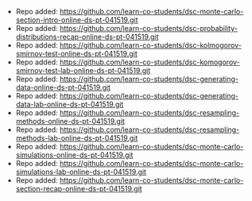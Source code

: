 
- Repo added: https://github.com/learn-co-students/dsc-monte-carlo-section-intro-online-ds-pt-041519.git
- Repo added: https://github.com/learn-co-students/dsc-probability-distributions-recap-online-ds-pt-041519.git
- Repo added: https://github.com/learn-co-students/dsc-kolmogorov-smirnov-test-online-ds-pt-041519.git
- Repo added: https://github.com/learn-co-students/dsc-komogorov-smirnov-test-lab-online-ds-pt-041519.git
- Repo added: https://github.com/learn-co-students/dsc-generating-data-online-ds-pt-041519.git
- Repo added: https://github.com/learn-co-students/dsc-generating-data-lab-online-ds-pt-041519.git
- Repo added: https://github.com/learn-co-students/dsc-resampling-methods-online-ds-pt-041519.git
- Repo added: https://github.com/learn-co-students/dsc-resampling-methods-lab-online-ds-pt-041519.git
- Repo added: https://github.com/learn-co-students/dsc-monte-carlo-simulations-online-ds-pt-041519.git
- Repo added: https://github.com/learn-co-students/dsc-monte-carlo-simulations-lab-online-ds-pt-041519.git
- Repo added: https://github.com/learn-co-students/dsc-monte-carlo-section-recap-online-ds-pt-041519.git